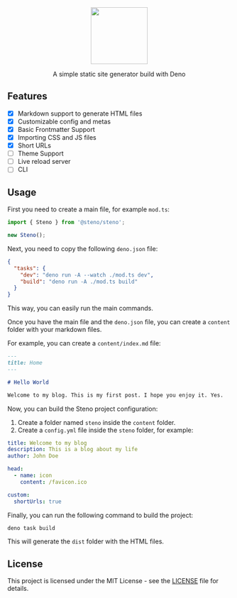 <div align="center">
  <img src="https://github.com/user-attachments/assets/0ace5c72-6a4c-477e-b62e-cf45553d8d6f" width="128" height="128" />
  <p>A simple static site generator build with Deno</p>
</div>

## Features

- [x] Markdown support to generate HTML files
- [x] Customizable config and metas
- [x] Basic Frontmatter Support
- [x] Importing CSS and JS files
- [x] Short URLs
- [ ] Theme Support
- [ ] Live reload server
- [ ] CLI

## Usage

First you need to create a main file, for example `mod.ts`:

```ts
import { Steno } from '@steno/steno';

new Steno();
```

Next, you need to copy the following `deno.json` file:

```json
{
  "tasks": {
    "dev": "deno run -A --watch ./mod.ts dev",
    "build": "deno run -A ./mod.ts build"
  }
}
```

This way, you can easily run the main commands.

Once you have the main file and the `deno.json` file, you can create a `content` folder with your markdown files.

For example, you can create a `content/index.md` file:

```md
---
title: Home
---

# Hello World

Welcome to my blog. This is my first post. I hope you enjoy it. Yes.
```

Now, you can build the Steno project configuration:

1. Create a folder named `steno` inside the `content` folder.
2. Create a `config.yml` file inside the `steno` folder, for example:

```yml
title: Welcome to my blog
description: This is a blog about my life
author: John Doe

head:
  - name: icon
    content: /favicon.ico

custom:
  shortUrls: true
```

Finally, you can run the following command to build the project:

```sh
deno task build
```

This will generate the `dist` folder with the HTML files.

## License

This project is licensed under the MIT License - see the [LICENSE](LICENSE.txt) file for details.
